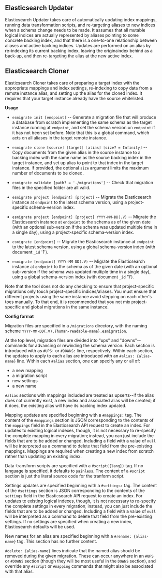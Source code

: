 Elasticsearch Updater
---------------------

Elasticsearch Updater takes care of automatically updating index mappings, running data transformation scripts, and re-targeting aliases to new indices when a schema change needs to be made. It assumes that all mutable logical indices are actually represented by aliases pointing to some concrete backing index, and that there is a one-to-one relationship between aliases and active backing indices. Updates are performed on an alias by re-indexing its current backing index, leaving the originaindex behind as a back-up, and then re-targeting the alias at the new active index.

Elasticsearch Cloner
---------------------

Elasticsearch Cloner takes care of preparing a target index with the appropriate mappings and index settings, re-indexing to copy data from a remote instance alias, and setting up the alias for the cloned index. It requires that your target instance already have the source whitelisted.

**Usage**

* `esmigrate init [endpoint]` -- Generate a migration file that will produce a database from scratch implementing the same schema as the target instance running at `endpoint`, and set the schema version on `endpoint` if it has not been set before. Note that this is a global command, which acts on all aliases in the target remote instance.

* `esmigrate clone [source] [target] [alias] [size? = Infinity]` -- Copy documents from the given alias in the source instance to a backing index with the same name as the source backing index in the target instance, and set up alias to point to that index in the target instance. If provided, the optional `size` argument limits the maximum number of documents to be cloned. 

* `esmigrate validate [path? = './migrations']` -- Check that migration files in the specified folder are all valid.

* `esmigrate project [endpoint] [project]` -- Migrate the Elasticsearch instance at `endpoint` to the latest schema version, using a project-specific schema-version index.

* `esmigrate project [endpoint] [project] YYYY-MM-DD(.V)` -- Migrate the Elasticsearch instance at `endpoint` to the schema as of the given date (with an optional sub-version if the schema was updated multiple time in a single day), using a project-specific schema-version index.

* `esmigrate [endpoint]` -- Migrate the Elasticsearch instance at `endpoint` to the latest schema version, using a global schema-version index (with document `_id` '1').

* `esmigrate [endpoint] YYYY-MM-DD(.V)` -- Migrate the Elasticsearch instance at `endpoint` to the schema as of the given date (with an optional sub-version if the schema was updated multiple time in a single day), using a global schema-version index (with document `_id` '1').

Note that the tool does not do any checking to ensure that project-specific migrations only touch project-specific indices/aliases. You must ensure that different projects using the same instance avoid stepping on each other's toes manually. To that end, it is recommended that you not mix project-specific and global migrations in the same instance.

**Config format**

Migration files are specified in a `/migrations` directory, with the naming scheme `YYYY-MM-DD(.V).{human-readable-name}.esmigration`.

At the top level, migration files are divided into "ups" and "downs"--commands for advancing or rewinding the schema version. Each section is introduced with as `#UPS:` or `#DOWNS:` line, respectively.
Within each section, the updates to apply to each alias are introduced with an `#alias: {alias-name}` line. Within each `#alias` section, one can specify any or all of:

* a new mapping
* a migration script
* new settings
* a new name

`#alias` sections with mappings included are treated as upserts--if the alias does not currently exist, a new index and associated alias will be created; if it does, the existing alias will have its backing index updated.

Mapping updates are specified beginning with a `#mappings:` tag. The content of the `#mappings` section is JSON corresponding to the contents of the `mappings` field in the Elasticsearch API request to create an index. For updates to existing logical indexes, though, it is not necessary to re-specify the complete mapping in every migration; instead, you can just include the fields that are to be added or changed. Including a field with a value of `null` will be interpreted as a command to delete that field from the pre-existing mappings. Mappings are required when creating a new index from scratch rather than updating an existing index.

Data-transform scripts are specified with a `#script({lang})` tag. If no language is specified, it defaults to `painless`. The content of a `#script` section is just the literal source code for the tranform script.

Settings updates are specified beginning with a `#settings:` tag. The content of the `#settings` section is JSON corresponding to the contents of the `settings` field in the Elasticsearch API request to create an index. For updates to existing logical indexes, though, it is not necessary to re-specify the complete settings in every migration; instead, you can just include the fields that are to be added or changed. Including a field with a value of `null` will be interpreted as a command to delete that field from the pre-existing settings. If no settings are specified when creating a new index, Elasticsearch defaults will be used.

New names for an alias are specified beginning with a `#rename: {alias-name}` tag. This section has no further content.

`#delete: {alias-name}` lines indicate that the named alias should be removed during the given migration. These can occur anywhere in an `#UPS` or `#DOWNS` section (though they will be most useful in the `DOWNS` section), and override any `#script` or `#mapping` commands that might also be associated with that alias.

